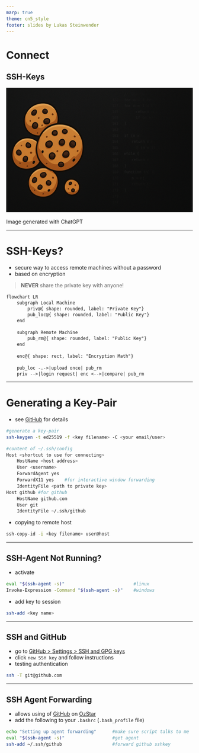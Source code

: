 ```yaml
---
marp: true
theme: cn5_style
footer: slides by Lukas Steinwender
---
```


<!-- _class: titleslide -->
# Connect
## SSH-Keys

![bg](../../gfx/TitlePage.png)
<div class="footnote">Image generated with ChatGPT</div>

---
# SSH-Keys?
* secure way to access remote machines without a password
* based on encryption
> **NEVER** share the private key with anyone!

```mermaid
flowchart LR
    subgraph Local Machine
        priv@{ shape: rounded, label: "Private Key"}
        pub_loc@{ shape: rounded, label: "Public Key"}
    end

    subgraph Remote Machine
        pub_rm@{ shape: rounded, label: "Public Key"}
    end

    enc@{ shape: rect, label: "Encryption Math"}

    pub_loc -.->|upload once| pub_rm
    priv -->|login request| enc <-->|compare| pub_rm
```

---
# Generating a Key-Pair
<!-- `ed25519` ... encoding protocol -->

* see [GitHub](https://docs.github.com/en/authentication/connecting-to-github-with-ssh/generating-a-new-ssh-key-and-adding-it-to-the-ssh-agent) for details 
```bash
#generate a key-pair
ssh-keygen -t ed25519 -f <key filename> -C <your email/user>                                                    
```
```bash
#content of ~/.ssh/config
Host <shortcut to use for connecting>
    HostName <host address>
    User <username>
    ForwardAgent yes
	ForwardX11 yes    #for interactive window forwarding
    IdentityFile <path to private key>
Host github #for github
    HostName github.com
    User git
    IdentityFile ~/.ssh/github                                                                           
```
* copying to remote host
```bash
ssh-copy-id -i <key filename> user@host                                                                         
```
---
## SSH-Agent Not Running?
* activate
```bash
eval "$(ssh-agent -s)"                          #linux
Invoke-Expression -Command "$(ssh-agent -s)"    #windows 
```
* add key to session
```bash
ssh-add <key name>
```
---
## SSH and GitHub
* go to [GitHub > Settings > SSH and GPG keys](https://github.com/settings/keys)
* click `new SSH key` and follow instructions
* testing authentication
```bash
ssh -T git@github.com
```

---
## SSH Agent Forwarding

* allows using of [GitHub](../session1_02_git_github/01_git_github_slides.md) on [OzStar](../session2_02_hpc_ozstar/01_hpc_ozstar.md)
* add the following to your `.bashrc` (`.bash_profile` file)
```bash
echo "Setting up agent forwarding"      #make sure script talks to me
eval "$(ssh-agent -s)"                  #get agent
ssh-add ~/.ssh/github                   #forward github sshkey
```
